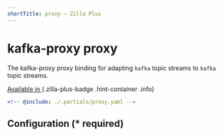 ```yaml
---
shortTitle: proxy – Zilla Plus
---
```


# kafka-proxy proxy

The kafka-proxy proxy binding for adapting `kafka` topic streams to `kafka` topic streams.

[Available in <ZillaPlus/>](https://www.aklivity.io/products/zilla-plus)
{.zilla-plus-badge .hint-container .info}

```yaml {3}
<!-- @include: ./.partials/proxy.yaml -->
```

## Configuration (\* required)

<!-- @include: ./.partials/options.md -->
<!-- @include: ../.partials/exit.md -->
<!-- @include: ../.partials/telemetry.md -->
